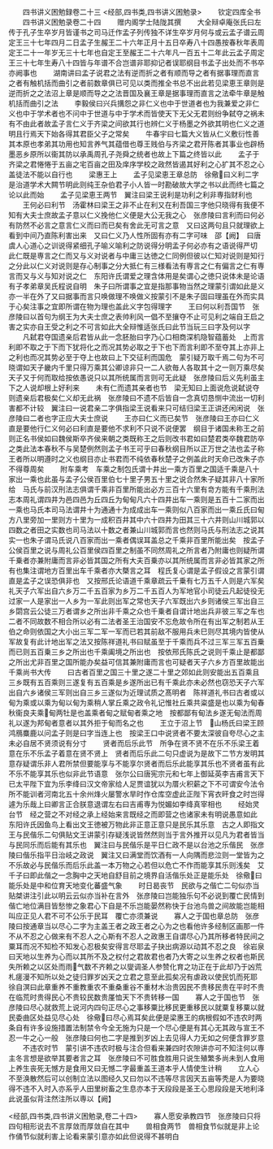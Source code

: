 <!-- { "loadSidebar": true } -->
　　四书讲义困勉録卷二十三
<经部,四书类,四书讲义困勉录>
　　钦定四库全书
　　四书讲义困勉录卷二十四
　　赠内阁学士陆陇其撰
　　大全辩卓庵张氏曰左传于孔子生卒岁月皆谨书之司马迁作孟子列传独不详生卒岁月何与或云孟子谱云周定王三十七年四月二日孟子生赧王二十六年正月十五日卒寿八十四愚按春秋年表周定王二十一年岁无三十七年也自定王至赧王二十六年凡一百五十二年此云孟子周定王三十七年生寿八十四皆与年谱不合岂谱非耶抑记者误耶纲目书孟子出处而不书卒亦阙事也
　　湖南讲曰孟子说君之法有逆而折之者有顺而导之者有据事理而直言之者有触机括而曲引之者前数章俱已可见以类而推全书总不出此若见梁恵王章则是逆而折之之法沼上章是顺而导之之法晋国及襄王章是据事理而直言之法牵牛章是触机括而曲引之法
　　李毅侯曰兴兵搆怨之非仁义也中于世道者也为我兼爱之非仁义也中于学术者也不问中于世道与中于学术而皆使天下无父无君则纷争弑夺之祸未有不由此者故孟子言仁义于齐梁之间欲其行也辨仁义于杨墨之外欲其明也仁义之道明且行焉天下始各得其君臣父子之常矣
　　牛春宇曰七篇大义皆从仁义敷衍性善其本原也孝弟其功用也知言养气其蕴借也尊王贱伯与齐梁之君开陈者其事业也辟杨墨恶乡原所以衞其防以承禹周孔子尧舜之统者也故上下篇之终皆以此
　　孟子于齐梁之君惓惓于五亩之宅百亩之田及庠序学校之政然皆遏其好利之心扩其不忍之心盖徒法不能以自行也
　　梁惠王上
　　孟子见梁恵王章总防　徐儆曰义利二字是治道学术大闗节明此则纯王杂伯君子小人皆一时勘破故大学之书以此而终七篇之论以此而始
　　孟子见梁恵王两节　翼注曰梁王说利是功利之利非専指财利也
　　王何必曰利节　汤霍林曰梁王之非不止在利又在利吾国三字他只晓得有我便不知有大夫士庶故孟子意以仁义挽他仁义便是大公无我之心　张彦陵曰言利而曰何必有防然不必言之意言仁义而曰而已矣有舍此无可言之意　又曰这两句且只就理欲上看到中间乃直陈利害出来　又曰仁义乃人性所固有亦有二字可味　邵【阙】　曰唐虞人心道心之训说得紧细孔子喻义喻利之防说得分明孟子何必亦有之语说得严切　此仁既是専言之仁而又与义对说者与中庸三达徳之仁同例但彼以仁知对说则是知行之分此以仁义对说则是存心制事之分大抵仁有三様看法有専言之仁有偏言之仁有専言而又与义与知对说之仁　东阳许氏谓爱之理含体用是矣谓心之徳只说体未是论语有子孝弟章吴氏程说自明　朱子曰所谓事之宜是指那事物当然之理蒙引谓如此是义亦一半在外了又曰据事而言只唤做理不唤做义按蒙引不是朱子固曰理虽在外而实具于心矣注事之宜即所谓在物为理也盖此义字包得理字
　　王曰何以利吾国节　张彦陵曰以首句为纲王为大夫士庶之表帅利风一倡不至攘夺不止可见利之端自王启之害之实亦自王受之利之不可言如此大全辩惟适张氏曰此节当玩三曰字及何以字
　　凡弑君夺国遗亲后君皆从此一念胚胎曰字乃心口相商深机隐智蕴蓄处　上而言利即不取之于下而下犹将化之而况其势必取之于下也下而言利即不至夺其上亦非上之利也而况其势必至于夺上也故曰上下交征利而国危　蒙引疑万取千焉二句为不可晓谓如天子畿内千里只得万乘其公卿谅非只一二人欲毎人各取其十之一则万乘尽矣天子又于何而取给按依愚说只以其所统属而言则可无此疑　张彦陵曰后义先利虽主下之人说却根上好利来
　　未有仁而遗其亲者也节　梁无知曰上面说危说弑说夺则遗亲后君极矣仁义却无此祸　张彦陵曰不遗不后皆自一念真切恳恻中流出一切利害都不计较　翼注曰一说君亲二字俱指梁王说看来只可结归梁王正讲还闲闲说　张彦陵曰二者也字正应大夫士庶说
　　王亦曰仁义而已矣节　张彦陵曰王亦曰仁义直是要他行仁义何必曰利直是要他不求利不只说不说便罢　纲目于诸国未称王之前则正名书侯如曰魏侯斯卒齐侯来朝之类既称王之后则改书君如曰楚君类卒魏君防卒之类此法本春秋不与吴楚例然则孟子书王可乎曰春秋纲目所以正万世之法也孟子称王者所以明遵时之义也纲目亦止书君而不纯依春秋楚子之例盖此时天命已改朱子亦不得尊周矣
　　附车乘考　车乘之制包氏谓十井出一乘方百里之国适千乘是八十家出一乘也此虽与孟子公侯百里伯七十里子男五十里之说合然朱子疑其非八十家所给　马氏与前汉刑法志俱谓千乘非百里所能出必方三百十六里有竒方能有千乘刑法志本周礼谓四井为邑四邑为丘四丘为甸甸凡六十四井出车一乘则是五百十二家而出一乘也马氏本司马法谓井十为通通十为成成出车一乘则似八百家而出一乘丘氏曰甸方八里旁加一里则方十里为一成积百井其中六十四井为田其三十六井则山川城郭以四数之者田之实数也司马法以十数之者兼山川城郭而言也然则马氏与刑法志之说其实一也朱子谓马氏说八百家而出一乘者偶误耳盖总之千乘非百里所能出矣　按孟子公侯百里之说与周礼公百里侯四百里之制虽不同然周礼之所言者乃附庸也则疑所谓千乗者亦兼附庸而言非必皆其国之所有大夫百乗亦以其所统属而言非必皆其家之所有也集注谓地方百里出车千乘者亦大槩言之耳　程氏复心谓是孟子假设之言蒙引谓直是孟子之误恐俱非也　又按邢氏论语道千乘章疏云千乗有七万五千人则是六军矣礼天子六军出自六乡万二千五百家为乡万二千五百人为军地官小司徒云凡起徒役无过家一人是家出一人乡为一军此则出军之常也天子六军既出六乡则诸侯三军出自三乡閟宫云公徒三万者谓乡之所出非千乘之众也千乗者自谓计地出兵非彼三军之车也二者不同故数不相合所以必有二法者圣王治国安不忘危故令所在有出军之制若从王伯之命则依国之大小出三军二军一军而已若其前敌不服用兵未巳则尽其境内皆使从军故复有此计地出军之法又按陈祥道礼书曰赋虽至于千乘而兵不过三军三军五百乗而已则五百乗三乡之所出也千乘阖境之所出也　按依邢氏陈氏之说则千乘止是都鄙之所出尤非百里之国所能办矣益可信其兼附庸而言也可疑者天子六乡方百里故能出千乘尚书大传
　　曰古者百里之国三十里之遂二十里之郊如此则安能出五百乘且三乡既有五百乘则三遂复有五百乘是乡遂所出已有千乘此亦未必然也窃恐天子六军出自六乡诸侯三军则出自三乡三遂似为近理试质之髙明者　陈祥道礼书曰古者或以甸为乘或以乘为甸以甸为乘稍人掌丘乘之政令礼记惟社丘乘共粢盛是也以乘为甸春秋衞良夫乘甸两牡是也盖乘者甸之赋甸者乘之地　按都鄙有甸法乡遂无甸法而周礼以遂为邦甸者意者以其外拒于甸而名之也
　　王立于沼上节　山杨氏曰梁王顾鸿鴈麋鹿以问孟子则是曰字当连上也　按梁王口中说贤者不要太深彼自夸尽心之主未必自居不贤须说有分寸
　　贤者而后乐此节　所争在贤不贤不在乐不乐梁王着意在乐不乐孟子着意在贤不贤上　贤者而后乐此二句只虚说为是故下二节方发明其意存疑谓乐非人君所禁但要能享与不能享尔贤者而后乐此能享其乐也不贤者虽有此不乐不能享其乐也似非此节语意　张尔公曰唐宪宗元和七年上御延英李吉甫言天下已太平陛下宜为乐李绛曰汉文帝家给人足贾谊犹以为厝火积薪之下不可谓安今法令所不能训者河南北五十余州烽火屡警水旱时作仓库空虚此正陛下宵衣旰食之时岂得遽为乐哉上曰卿言正合朕意退谓左右曰吉甫専为悦媚如李绛真宰相也
　　经始灵台节　经之营之不对经之承上经始来言既经之而即营之也诸家未有明说愚意如此　东阳许氏因鱼鸟上看出文王徳被万物此非正意正意只是民乐其乐意　古之人即指文王与民偕乐二句俱贴文王讲蒙引存疑浅说皆然然则当于言外推开以见凡为君者皆当与民同乐而后能有其乐也　翼注曰与民偕乐是平日仁政不是以台池之乐偕民　张彦陵曰偕乐指平日治岐之政说　翼注又曰满堂而饮酒有一人向隅而悲泣则一堂皆为之不乐故必与民偕乐而后乐此盖一本万物之心若但以危亡不作而能享其乐则浅矣　艾千子曰即此偕之一念胸中之天地自舒目前之境界自活偕乐处正是能乐处　徐儆曰能乐处是中和位育天地变化蕃盛气象
　　时日曷丧节　民欲与之偕亡二句似亦当贴桀讲注引此以明云云似亦当补在言外　张彦陵曰岂能独乐句不必说到覆亡民情到偕亡地位满目皆愁惨之象君心下自是不乐岂能晏然称快于台池鸟兽之间故能岂能相叫应正见人君不可不公乐于民耳　覆亡亦须兼说
　　寡人之于国也章总防　张彦陵曰按通章当以尽心二字为主盖王者之政王者之心为之也看他许多经制区画那一件不从不忍之心做来有不忍人之心斯有不忍人之政惠王自谓尽心乃其所移者特民间之粟耳而况不知检不知发心忍极矣安得言尽耶孟子抉出病源以动其不忍之良　徐岩泉曰天地以生养为心而以其所不及之权付之君故君也者乃大寄之以生养之权者也斯民失所赖之以区处而雨气数不齐赖之以燮调圣人参赞化育之功正在于此却乃于凶荒札瘥漫不知所以处之徒归罪岁凶天之立君之意至此孤矣况有虐政以使民饥而死耶　徐自溟曰此章重养不重教重农不重桑重谷不重材木治贵因民不贵移民贵在平时不贵在临荒时贵得民心不贵较民数贵厪恤天下不贵转移一国
　　寡人之于国也节　张彦陵曰尽心就救荒上说河内四句正尽心之事移粟比移民更重移民以就粟复移粟以就民委曲区处益见尽心处　徐儆曰尽心焉耳矣此便是梁惠王的病根假如不违农时两条自有许多设施措置法制禁令今全无施为只是一个尽心便是有其心无其政与宣王不忍一牛之心一般　张彦陵曰何也二字是推到岁凶上去见得人力无如之何便含罪岁意
　　不违农时节　蒙引讲不违农时极与注合但看来兼四时农隙讲亦可不知注何以専主冬言想是欲举其要者言之耳　张彦陵曰不可胜食胜用只说生殖繁多尚未到人食用上养生丧死无憾方是食用又曰无憾二字最重盖王道本乎人情使生计稍
　　立人心不至涣散然后可以创制立法以图经久又曰勿以不违等尽言因天五亩等秃是人为要晓得不违不入时入亦系乎人田里树畜之生息亦本于天段段是圣王心思段段是天地利泽　此说虽似背注然注所以専以【阙】








<经部,四书类,四书讲义困勉录,卷二十四>
　　寡人愿安承教四节　张彦陵曰只将四句相形说去不言厚敛而厚敛自在其中
　　兽相食两节　兽相食节似就是非上论作俑节似就利害上论看来蒙引意亦如此但说得不甚明白
